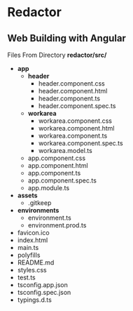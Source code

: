 # Redactor

## Web Building with Angular
Files From Directory **redactor/src/**

* **app**
  	* **header**
     	* header.component.css
		* header.component.html
		* header.component.ts
		* header.component.spec.ts
	* **workarea**
		* workarea.component.css
		* workarea.component.html
		* workarea.component.ts
		* workarea.component.spec.ts
		* workarea.model.ts
	* app.component.css
	* app.component.html
	* app.component.ts
	* app.component.spec.ts
	* app.module.ts
* **assets**
	* .gitkeep
* **environments**
	* environment.ts
	* environment.prod.ts
* favicon.ico
* index.html
* main.ts
* polyfills
* README.md
* styles.css
* test.ts
* tsconfig.app.json
* tsconfig.spec.json
* typings.d.ts

